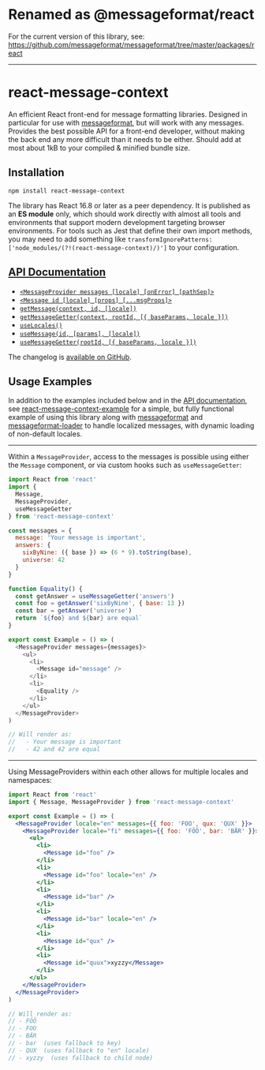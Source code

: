 # Renamed as @messageformat/react

For the current version of this library, see: https://github.com/messageformat/messageformat/tree/master/packages/react

---

# react-message-context

An efficient React front-end for message formatting libraries.
Designed in particular for use with [messageformat], but will work with any messages.
Provides the best possible API for a front-end developer, without making the back end any more difficult than it needs to be either.
Should add at most about 1kB to your compiled & minified bundle size.

[messageformat]: https://messageformat.github.io

## Installation

```
npm install react-message-context
```

The library has React 16.8 or later as a peer dependency.
It is published as an **ES module** only, which should work directly with almost all tools and environments that support modern development targeting browser environments.
For tools such as Jest that define their own import methods, you may need to add something like `transformIgnorePatterns: ['node_modules/(?!(react-message-context)/)']` to your configuration.

## [API Documentation]

- [`<MessageProvider messages [locale] [onError] [pathSep]>`](https://github.com/eemeli/react-message-context/tree/master/docs/react-message-context.messageprovider.md)
- [`<Message id [locale] [props] [...msgProps]>`](https://github.com/eemeli/react-message-context/tree/master/docs/react-message-context.message.md)
- [`getMessage(context, id, [locale])`](https://github.com/eemeli/react-message-context/tree/master/docs/react-message-context.getmessage.md)
- [`getMessageGetter(context, rootId, [{ baseParams, locale }])`](https://github.com/eemeli/react-message-context/tree/master/docs/react-message-context.getmessagegetter.md)
- [`useLocales()`](https://github.com/eemeli/react-message-context/tree/master/docs/react-message-context.uselocales.md)
- [`useMessage(id, [params], [locale])`](https://github.com/eemeli/react-message-context/tree/master/docs/react-message-context.usemessage.md)
- [`useMessageGetter(rootId, [{ baseParams, locale }])`](https://github.com/eemeli/react-message-context/tree/master/docs/react-message-context.usemessagegetter.md)

The changelog is [available on GitHub](https://github.com/eemeli/react-message-context/releases).

## Usage Examples

In addition to the examples included below and in the [API documentation], see [react-message-context-example] for a simple, but fully functional example of using this library along with [messageformat] and [messageformat-loader] to handle localized messages, with dynamic loading of non-default locales.

[API Documentation]: https://github.com/eemeli/react-message-context/tree/master/docs/react-message-context.md
[react-message-context-example]: https://github.com/eemeli/react-message-context/tree/master/example#react-message-context-example
[react-message-context]: https://www.npmjs.com/package/react-message-context
[messageformat]: https://www.npmjs.com/package/messageformat
[messageformat-loader]: https://www.npmjs.com/package/messageformat-loader

---

Within a `MessageProvider`, access to the messages is possible using either the `Message` component, or via custom hooks such as `useMessageGetter`:

```js
import React from 'react'
import {
  Message,
  MessageProvider,
  useMessageGetter
} from 'react-message-context'

const messages = {
  message: 'Your message is important',
  answers: {
    sixByNine: ({ base }) => (6 * 9).toString(base),
    universe: 42
  }
}

function Equality() {
  const getAnswer = useMessageGetter('answers')
  const foo = getAnswer('sixByNine', { base: 13 })
  const bar = getAnswer('universe')
  return `${foo} and ${bar} are equal`
}

export const Example = () => (
  <MessageProvider messages={messages}>
    <ul>
      <li>
        <Message id="message" />
      </li>
      <li>
        <Equality />
      </li>
    </ul>
  </MessageProvider>
)

// Will render as:
//   - Your message is important
//   - 42 and 42 are equal
```

---

Using MessageProviders within each other allows for multiple locales and namespaces:

```jsx
import React from 'react'
import { Message, MessageProvider } from 'react-message-context'

export const Example = () => (
  <MessageProvider locale="en" messages={{ foo: 'FOO', qux: 'QUX' }}>
    <MessageProvider locale="fi" messages={{ foo: 'FÖÖ', bar: 'BÄR' }}>
      <ul>
        <li>
          <Message id="foo" />
        </li>
        <li>
          <Message id="foo" locale="en" />
        </li>
        <li>
          <Message id="bar" />
        </li>
        <li>
          <Message id="bar" locale="en" />
        </li>
        <li>
          <Message id="qux" />
        </li>
        <li>
          <Message id="quux">xyzzy</Message>
        </li>
      </ul>
    </MessageProvider>
  </MessageProvider>
)

// Will render as:
// - FÖÖ
// - FOO
// - BÄR
// - bar  (uses fallback to key)
// - QUX  (uses fallback to "en" locale)
// - xyzzy  (uses fallback to child node)
```
